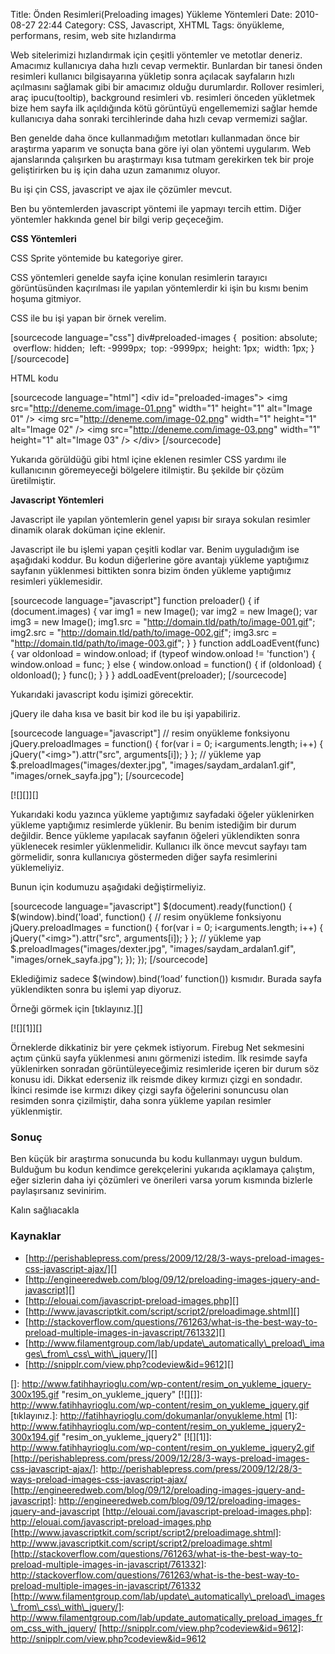 Title: Önden Resimleri(Preloading images) Yükleme Yöntemleri
Date: 2010-08-27 22:44
Category: CSS, Javascript, XHTML
Tags: önyükleme, performans, resim, web site hızlandırma

Web sitelerimizi hızlandırmak için çeşitli yöntemler ve metotlar
deneriz. Amacımız kullanıcıya daha hızlı cevap vermektir. Bunlardan bir
tanesi önden resimleri kullanıcı bilgisayarına yükletip sonra açılacak
sayfaların hızlı açılmasını sağlamak gibi bir amacımız olduğu
durumlardır. Rollover resimleri, araç ipucu(tooltip), background
resimleri vb. resimleri önceden yükletmek bize hem sayfa ilk açıldığında
kötü görüntüyü engellememizi sağlar hemde kullanıcıya daha sonraki
tercihlerinde daha hızlı cevap vermemizi sağlar.

Ben genelde daha önce kullanmadığım metotları kullanmadan önce bir
araştırma yaparım ve sonuçta bana göre iyi olan yöntemi uygularım. Web
ajanslarında çalışırken bu araştırmayı kısa tutmam gerekirken tek bir
proje geliştirirken bu iş için daha uzun zamanımız oluyor.

Bu işi çin CSS, javascript ve ajax ile çözümler mevcut.

Ben bu yöntemlerden javascript yöntemi ile yapmayı tercih ettim. Diğer
yöntemler hakkında genel bir bilgi verip geçeceğim.

**CSS Yöntemleri**

CSS Sprite yöntemide bu kategoriye girer.

CSS yöntemleri genelde sayfa içine konulan resimlerin tarayıcı
görüntüsünden kaçırılması ile yapılan yöntemlerdir ki işin bu kısmı
benim hoşuma gitmiyor.

CSS ile bu işi yapan bir örnek verelim.

[sourcecode language="css"] div\#preloaded-images {  position: absolute;
 overflow: hidden;  left: -9999px;  top: -9999px;  height: 1px;  width:
1px; } [/sourcecode]

HTML kodu

[sourcecode language="html"] \<div id="preloaded-images"\> \<img
src="http://deneme.com/image-01.png" width="1" height="1" alt="Image 01"
/\> \<img src="http://deneme.com/image-02.png" width="1" height="1"
alt="Image 02" /\> \<img src="http://deneme.com/image-03.png" width="1"
height="1" alt="Image 03" /\> \</div\> [/sourcecode]

Yukarıda görüldüğü gibi html içine eklenen resimler CSS yardımı ile
kullanıcının göremeyeceği bölgelere itilmiştir. Bu şekilde bir çözüm
üretilmiştir.

**Javascript Yöntemleri**

Javascript ile yapılan yöntemlerin genel yapısı bir sıraya sokulan
resimler dinamik olarak doküman içine eklenir.

Javascript ile bu işlemi yapan çeşitli kodlar var. Benim uyguladığım ise
aşağıdaki koddur. Bu kodun diğerlerine göre avantajı yükleme yaptığımız
sayfanın yüklenmesi bittikten sonra bizim önden yükleme yaptığımız
resimleri yüklemesidir.

[sourcecode language="javascript"] function preloader() { if
(document.images) { var img1 = new Image(); var img2 = new Image(); var
img3 = new Image(); img1.src =
"http://domain.tld/path/to/image-001.gif"; img2.src =
"http://domain.tld/path/to/image-002.gif"; img3.src =
"http://domain.tld/path/to/image-003.gif"; } } function
addLoadEvent(func) { var oldonload = window.onload; if (typeof
window.onload != 'function') { window.onload = func; } else {
window.onload = function() { if (oldonload) { oldonload(); } func(); } }
} addLoadEvent(preloader); [/sourcecode]

Yukarıdaki javascript kodu işimizi görecektir.

jQuery ile daha kısa ve basit bir kod ile bu işi yapabiliriz.

[sourcecode language="javascript"] // resim onyükleme fonksiyonu
jQuery.preloadImages = function() { for(var i = 0; i\<arguments.length;
i++) { jQuery("\<img\>").attr("src", arguments[i]); } }; // yükleme yap
\$.preloadImages("images/dexter.jpg", "images/saydam\_ardalan1.gif",
"images/ornek\_sayfa.jpg"); [/sourcecode]

[![][]][]

Yukarıdaki kodu yazınca yükleme yaptığımız sayfadaki öğeler yüklenirken
yükleme yaptığımız resimlerde yüklenir. Bu benim istediğim bir durum
değildir. Bence yükleme yapılacak sayfanın öğeleri yüklendikten sonra
yüklenecek resimler yüklenmelidir. Kullanıcı ilk önce mevcut sayfayı tam
görmelidir, sonra kullanıcıya göstermeden diğer sayfa resimlerini
yüklemeliyiz.

Bunun için kodumuzu aşağıdaki değiştirmeliyiz.

[sourcecode language="javascript"] \$(document).ready(function() {
\$(window).bind('load', function() { // resim onyükleme fonksiyonu
jQuery.preloadImages = function() { for(var i = 0; i\<arguments.length;
i++) { jQuery("\<img\>").attr("src", arguments[i]); } }; // yükleme yap
\$.preloadImages("images/dexter.jpg", "images/saydam\_ardalan1.gif",
"images/ornek\_sayfa.jpg"); }); }); [/sourcecode]

Eklediğimiz sadece \$(window).bind(‘load’ function()) kısmıdır. Burada
sayfa yüklendikten sonra bu işlemi yap diyoruz.

Örneği görmek için [tıklayınız.][]

[![][1]][]

Örneklerde dikkatiniz bir yere çekmek istiyorum. Firebug Net sekmesini
açtım çünkü sayfa yüklenmesi anını görmenizi istedim. İlk resimde sayfa
yüklenirken sonradan görüntüleyeceğimiz resimleride içeren bir durum söz
konusu idi. Dikkat ederseniz ilk reismde dikey kırmızı çizgi en
sondadır. İkinci resimde ise kırmızı dikey çizgi sayfa öğelerini
sonuncusu olan resimden sonra çizilmiştir, daha sonra yükleme yapılan
resimler yüklenmiştir.

### Sonuç

Ben küçük bir araştırma sonucunda bu kodu kullanmayı uygun buldum.
Bulduğum bu kodun kendimce gerekçelerini yukarıda açıklamaya çalıştım,
eğer sizlerin daha iyi çözümleri ve önerileri varsa yorum kısmında
bizlerle paylaşırsanız sevinirim.

Kalın sağlıacakla

### Kaynaklar

-   [http://perishablepress.com/press/2009/12/28/3-ways-preload-images-css-javascript-ajax/][]
-   [http://engineeredweb.com/blog/09/12/preloading-images-jquery-and-javascript][]
-   [http://elouai.com/javascript-preload-images.php][]
-   [http://www.javascriptkit.com/script/script2/preloadimage.shtml][]
-   [http://stackoverflow.com/questions/761263/what-is-the-best-way-to-preload-multiple-images-in-javascript/761332][]
-   [http://www.filamentgroup.com/lab/update\_automatically\_preload\_images\_from\_css\_with\_jquery/][]
-   [http://snipplr.com/view.php?codeview&id=9612][]

</p>

  []: http://www.fatihhayrioglu.com/wp-content/resim_on_yukleme_jquery-300x195.gif
    "resim_on_yukleme_jquery"
  [![][]]: http://www.fatihhayrioglu.com/wp-content/resim_on_yukleme_jquery.gif
  [tıklayınız.]: http://fatihhayrioglu.com/dokumanlar/onyukleme.html
  [1]: http://www.fatihhayrioglu.com/wp-content/resim_on_yukleme_jquery2-300x194.gif
    "resim_on_yukleme_jquery2"
  [![][1]]: http://www.fatihhayrioglu.com/wp-content/resim_on_yukleme_jquery2.gif
  [http://perishablepress.com/press/2009/12/28/3-ways-preload-images-css-javascript-ajax/]:
    http://perishablepress.com/press/2009/12/28/3-ways-preload-images-css-javascript-ajax/
  [http://engineeredweb.com/blog/09/12/preloading-images-jquery-and-javascript]:
    http://engineeredweb.com/blog/09/12/preloading-images-jquery-and-javascript
  [http://elouai.com/javascript-preload-images.php]: http://elouai.com/javascript-preload-images.php
  [http://www.javascriptkit.com/script/script2/preloadimage.shtml]: http://www.javascriptkit.com/script/script2/preloadimage.shtml
  [http://stackoverflow.com/questions/761263/what-is-the-best-way-to-preload-multiple-images-in-javascript/761332]:
    http://stackoverflow.com/questions/761263/what-is-the-best-way-to-preload-multiple-images-in-javascript/761332
  [http://www.filamentgroup.com/lab/update\_automatically\_preload\_images\_from\_css\_with\_jquery/]:
    http://www.filamentgroup.com/lab/update_automatically_preload_images_from_css_with_jquery/
  [http://snipplr.com/view.php?codeview&id=9612]: http://snipplr.com/view.php?codeview&id=9612
